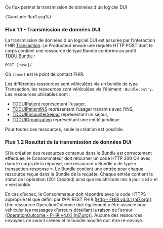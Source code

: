 Ce flux permet la transmission de données d'un logiciel DUI

<div>{%include flux1.svg%}</div>

### Flux 1.1 - Transmission de données DUI
La transmission de données d'un logiciel DUI est assurée par l'interaction FHIR <a href="https://hl7.org/fhir/R4/http.html#transaction">Transaction</a>. Le Producteur envoie une requête HTTP POST dont le corps contient une ressource de type Bundle conforme au profil [TDDUIBundle](StructureDefinition-tddui-bundle.html) : 

`POST [base]/`

Où `[base]` est le point de contact FHIR.

Les différentes ressources sont véhiculées via un bundle de type Transaction, les ressources sont véhiculées via l'élément : `Bundle.entry`.
Les ressources utilisables sont :
* [TDDUIPatient](StructureDefinition-tddui-patient.html) représentant l'usager,
* [TDDUIPatientINS](StructureDefinition-tddui-patient-ins.html) représentant l'usager transmis avec l'INS,
* [TDDUIEncounterSejour](StructureDefinition-tddui-encounter-sejour.html) représentant un séjour,
* [TDDUIOrganization](StructureDefinition-tddui-organization.html) représentant une entité juridique

Pour toutes ces ressources, seule la création est possible.

### Flux 1.2 Resultat de la transmission de données DUI

Si la création des ressources contenue dans le Bundle est correctement effectuée, le Consommateur doit retourner un code HTTP 200 OK avec, dans le corps de la réponse, une ressource « Bundle » de type « transaction-response ».
Le Bundle contient une entrée pour chaque ressource reçue dans le Bundle de la requête. Chaque entrée contient le statut de l’opération (201 Created) ainsi que les attributs mis à jour « id » et « versionId».

En cas d’échec, le Consommateur doit répondre avec le code HTTPS approprié tel que défini par l’API REST FHIR [(Http - FHIR v4.0.1 (hl7.org))](http://hl7.org/fhir/R4/http.html). Une ressource OperationOutcome doit également y être associé pour véhiculer les messages d’erreurs détaillant la raison de l’erreur [(OperationOutcome - FHIR v4.0.1 (hl7.org))](http://hl7.org/fhir/R4/operationoutcome.html).
Aucune des ressources envoyées ne seront créées et le bundle modifié doit être ré-envoyé.